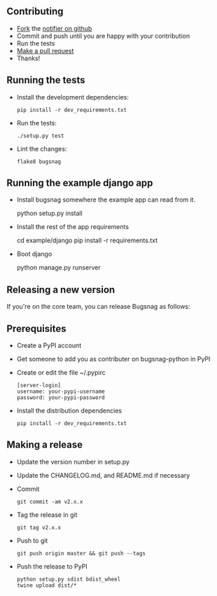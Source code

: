 
Contributing
------------

-   [Fork](https://help.github.com/articles/fork-a-repo) the [notifier on github](https://github.com/bugsnag/bugsnag-python)
-   Commit and push until you are happy with your contribution
-   Run the tests
-   [Make a pull request](https://help.github.com/articles/using-pull-requests)
-   Thanks!

Running the tests
-----------------

- Install the development dependencies:

      pip install -r dev_requirements.txt

- Run the tests:

      ./setup.py test


- Lint the changes:

      flake8 bugsnag


Running the example django app
------------------------------

-  Install bugsnag somewhere the example app can read from it.

    python setup.py install

- Install the rest of the app requirements

    cd example/django
    pip install -r requirements.txt

- Boot django

    python manage.py runserver

Releasing a new version
-----------------------

If you're on the core team, you can release Bugsnag as follows:

## Prerequisites

* Create a PyPI account
* Get someone to add you as contributer on bugsnag-python in PyPI
* Create or edit the file ~/.pypirc

    ```
    [server-login]
    username: your-pypi-username
    password: your-pypi-password
    ```

* Install the distribution dependencies

      pip install -r dev_requirements.txt

## Making a release

* Update the version number in setup.py
* Update the CHANGELOG.md, and README.md if necessary
* Commit

    ```
    git commit -am v2.x.x
    ```

* Tag the release in git

    ```
    git tag v2.x.x
    ```

* Push to git

    ```
    git push origin master && git push --tags
    ```

* Push the release to PyPI

      python setup.py sdist bdist_wheel
      twine upload dist/*


